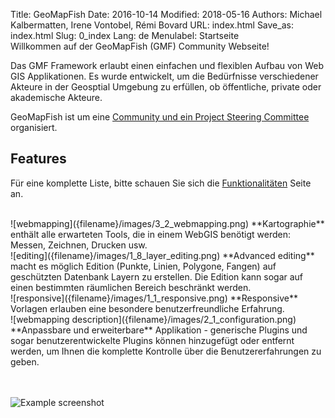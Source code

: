 Title: GeoMapFish
Date: 2016-10-14
Modified: 2018-05-16
Authors: Michael Kalbermatten, Irene Vontobel, Rémi Bovard
URL: index.html
Save_as: index.html
Slug: 0_index
Lang: de
Menulabel: Startseite
<br />
Willkommen auf der GeoMapFish (GMF) Community Webseite!

Das GMF Framework erlaubt einen einfachen und flexiblen Aufbau von Web GIS Applikationen.
Es wurde entwickelt, um die Bedürfnisse verschiedener Akteure in der Geosptial Umgebung zu erfüllen, ob öffentliche, private oder akademische Akteure.

GeoMapFish ist um eine [Community und ein Project Steering Committee]({filename}1_community.md) organisiert.

## Features

Für eine komplette Liste, bitte schauen Sie sich die [Funktionalitäten]({filename}2_functionalities.md) Seite an.

<br />
![webmapping]({filename}/images/3_2_webmapping.png) **Kartographie** enthält alle erwarteten Tools, die in einem WebGIS benötigt werden: Messen, Zeichnen, Drucken usw.

<br />
![editing]({filename}/images/1_8_layer_editing.png) **Advanced editing** macht es möglich Edition (Punkte, Linien, Polygone, Fangen) auf geschützten Datenbank Layern zu erstellen. Die Edition kann sogar auf einen bestimmten räumlichen Bereich beschränkt werden.

<br />
![responsive]({filename}/images/1_1_responsive.png) **Responsive** Vorlagen erlauben eine besondere benutzerfreundliche Erfahrung.

<br />
![webmapping description]({filename}/images/2_1_configuration.png) **Anpassbare und erweiterbare** Applikation - generische Plugins und sogar benutzerentwickelte Plugins können hinzugefügt oder entfernt werden, um Ihnen die komplette Kontrolle über die Benutzererfahrungen zu geben.

<br /><br />
![Example screenshot]({filename}/images/examples/demo22.png)
